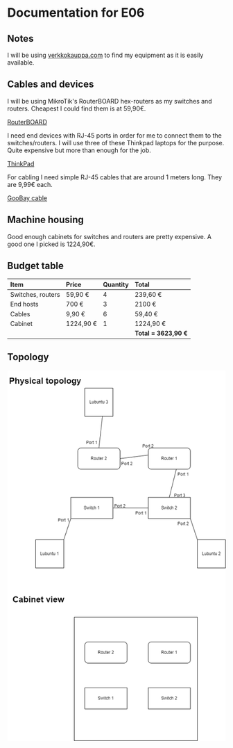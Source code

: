# Documentation for E06

## Notes
I will be using [verkkokauppa.com](https://www.verkkokauppa.com/fi/etusivu) to find my equipment as it is easily available.

## Cables and devices
I will be using MikroTik's RouterBOARD hex-routers as my switches and routers. Cheapest I could find them is at 59,90€.

[RouterBOARD](https://www.verkkokauppa.com/fi/product/739921/MikroTik-RouterBOARD-hEX-reititin)

I need end devices with RJ-45 ports in order for me to connect them to the switches/routers. I will use three of these Thinkpad laptops for the purpose. Quite expensive but more than enough for the job.

[ThinkPad](https://www.verkkokauppa.com/fi/product/762391/Lenovo-ThinkPad-P14s-Gen-2-14-kannettava-Win-10-Pro-21A0004R)

For cabling I need simple RJ-45 cables that are around 1 meters long. They are 9,99€ each.

[GooBay cable](https://www.verkkokauppa.com/fi/product/11586/Goobay-CAT6-U-UTP-verkkokaapeli-1-m-harmaa)

## Machine housing
Good enough cabinets for switches and routers are pretty expensive. A good one I picked is 1224,90€.

## Budget table
| Item | Price | Quantity | Total |
| :--- | :--- | :--- | :--- |
| Switches, routers | 59,90 € | 4 | 239,60 € |
| End hosts | 700 € | 3 | 2100 € |
| Cables | 9,90 € | 6 | 59,40 € |
| Cabinet | 1224,90 € | 1 | 1224,90 € |
|||| **Total = 3623,90 €**|

## Topology
![](documentation/E06/Topologies-EX6_topo.drawio.png)
